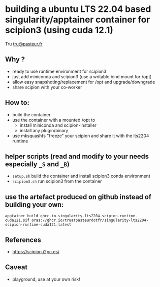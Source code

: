 # building a ubuntu LTS 22.04 based singularity/apptainer container for scipion3 (using cuda 12.1)

Tru <tru@pasteur.fr>

## Why ?
- ready to use runtime environment for scipion3
- just add miniconda and scipion3 (use a writable bind mount for /opt)
- allow easy snapshoting/replacement for /opt and upgrade/downgrade
- share scipion with your co-worker

## How to:
- build the container
- use the container with a mounted /opt to
	- install miniconda and scipion-installer
	- install any plugin/binary
- use mksquashfs "freeze" your scipion and share it with the lts2204 runtime

## helper scripts (read and modify to your needs especially `_S` and `_B`)
- `setup.sh` build the container and install scipion3 conda environment
- `scipion3.sh` run scipion3 from the container

## use the artefact produced on github instead of building your own:
```
apptainer build ghrc-io-singularity-lts2204-scipion-runtime-cuda121.sif oras://ghcr.io/truatpasteurdotfr/singularity-lts2204-scipion-runtime-cuda121:latest
```

## References
- https://scipion.i2pc.es/

## Caveat
- playground, use at your own risk!

